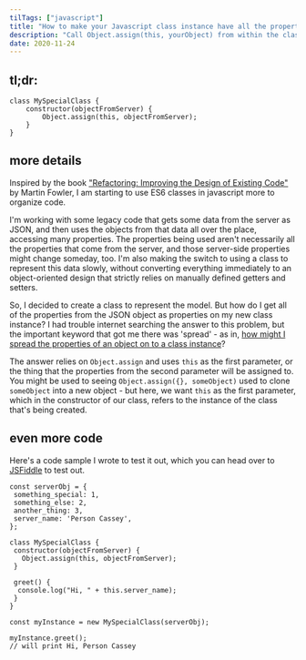 ```yaml
---
tilTags: ["javascript"]
title: "How to make your Javascript class instance have all the properties of some other object"
description: "Call Object.assign(this, yourObject) from within the class"
date: 2020-11-24
---
```


## tl;dr: 
```
class MySpecialClass {
    constructor(objectFromServer) {
        Object.assign(this, objectFromServer);
    }
}
 ```

## more details 
Inspired by the book ["Refactoring: Improving the Design of Existing Code"](https://martinfowler.com/books/refactoring.html) by Martin Fowler, I am starting to use ES6 classes in javascript more to organize code. 

I'm working with some legacy code that gets some data from the server as JSON, and then uses the objects from that data all over the place, accessing many properties. The properties being used aren't necessarily all the properties that come from the server, and those server-side properties might change someday, too. I'm also making the switch to using a class to represent this data slowly, without converting everything immediately to an object-oriented design that strictly relies on manually defined getters and setters. 

So, I decided to create a class to represent the model. But how do I get all of the properties from the JSON object as properties on my new class instance? I had trouble internet searching the answer to this problem, but the important keyword that got me there was 'spread' - as in, [how might I spread the properties of an object on to a class instance](https://stackoverflow.com/questions/46273256/how-to-spread-an-object-into-a-classes-properties-in-javascript/46273310#46273310)?

The answer relies on `Object.assign` and uses `this` as the first parameter, or the thing that the properties from the second parameter will be assigned to. You might be used to seeing `Object.assign({}, someObject)` used to clone `someObject` into a new object - but here, we want `this` as the first parameter, which in the constructor of our class, refers to the instance of the class that's being created. 


## even more code 
Here's a code sample I wrote to test it out, which you can head over to [JSFiddle](https://jsfiddle.net/k9bypq85/1/) to test out.

```
const serverObj = {
 something_special: 1,
 something_else: 2,
 another_thing: 3,
 server_name: 'Person Cassey',
};

class MySpecialClass {
 constructor(objectFromServer) {
   Object.assign(this, objectFromServer);
 }
 
 greet() {
  console.log("Hi, " + this.server_name);
 }
}

const myInstance = new MySpecialClass(serverObj);

myInstance.greet();
// will print Hi, Person Cassey
```